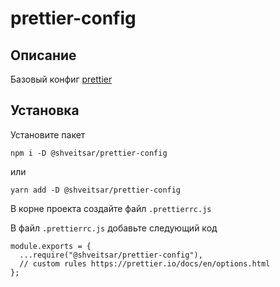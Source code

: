 # prettier-config

## Описание

Базовый конфиг [prettier](https://prettier.io/)

## Установка

Установите пакет

```
npm i -D @shveitsar/prettier-config
```

или

```
yarn add -D @shveitsar/prettier-config
```

В корне проекта создайте файл `.prettierrc.js`

В файл `.prettierrc.js` добавьте следующий код

```
module.exports = {
  ...require("@shveitsar/prettier-config"),
  // custom rules https://prettier.io/docs/en/options.html
};
```

